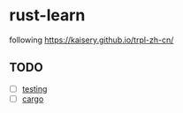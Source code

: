 # rust-learn
following https://kaisery.github.io/trpl-zh-cn/
## TODO
- [ ] [testing](https://kaisery.github.io/trpl-zh-cn/ch11-00-testing.html)
- [ ] [cargo](https://kaisery.github.io/trpl-zh-cn/ch14-00-more-about-cargo.html)
